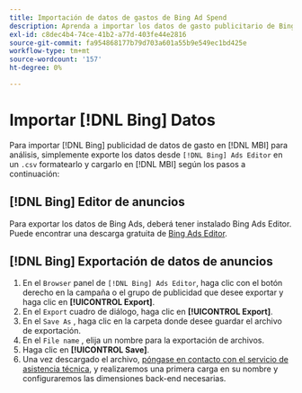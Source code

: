 ```yaml
---
title: Importación de datos de gastos de Bing Ad Spend
description: Aprenda a importar los datos de gasto publicitario de Bing en [!DNL MBI] para análisis.
exl-id: c8dec4b4-74ce-41b2-a77d-403fe44e2816
source-git-commit: fa954868177b79d703a601a55b9e549ec1bd425e
workflow-type: tm+mt
source-wordcount: '157'
ht-degree: 0%

---
```


# Importar [!DNL Bing] Datos

Para importar [!DNL Bing] publicidad de datos de gasto en [!DNL MBI] para análisis, simplemente exporte los datos desde `[!DNL Bing] Ads Editor` en un `.csv` formatearlo y cargarlo en [!DNL MBI] según los pasos a continuación:

## [!DNL Bing] Editor de anuncios

Para exportar los datos de Bing Ads, deberá tener instalado Bing Ads Editor. Puede encontrar una descarga gratuita de [Bing Ads Editor](https://advertise.bingads.microsoft.com/en-us/bingads-editor).

## [!DNL Bing] Exportación de datos de anuncios

1. En el `Browser` panel de `[!DNL Bing] Ads Editor`, haga clic con el botón derecho en la campaña o el grupo de publicidad que desee exportar y haga clic en **[!UICONTROL Export]**.
1. En el `Export` cuadro de diálogo, haga clic en **[!UICONTROL Export]**.
1. En el `Save As` , haga clic en la carpeta donde desee guardar el archivo de exportación.
1. En el `File name` , elija un nombre para la exportación de archivos.
1. Haga clic en **[!UICONTROL Save]**.
1. Una vez descargado el archivo,  [póngase en contacto con el servicio de asistencia técnica](https://experienceleague.adobe.com/docs/commerce-knowledge-base/kb/troubleshooting/miscellaneous/mbi-service-policies.html?lang=en), y realizaremos una primera carga en su nombre y configuraremos las dimensiones back-end necesarias.
